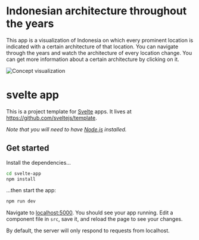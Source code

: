 # Indonesian architecture throughout the years

This app is a visualization of Indonesia on which every prominent location is indicated with a certain architecture of that location. You can navigate through the years and watch the architecture of every location change. You can get more information about a certain architecture by clicking on it.

![Concept visualization](http://prntscr.com/pkza83)

# svelte app

This is a project template for [Svelte](https://svelte.dev) apps. It lives at https://github.com/sveltejs/template.


*Note that you will need to have [Node.js](https://nodejs.org) installed.*


## Get started

Install the dependencies...

```bash
cd svelte-app
npm install
```

...then start the app:

```bash
npm run dev
```

Navigate to [localhost:5000](http://localhost:5000). You should see your app running. Edit a component file in `src`, save it, and reload the page to see your changes.

By default, the server will only respond to requests from localhost.
